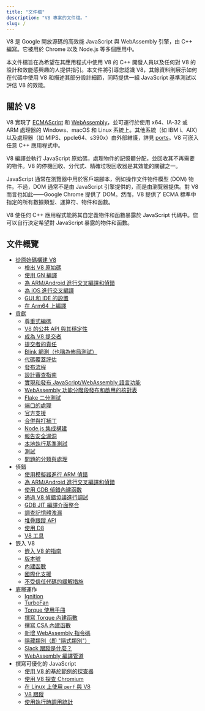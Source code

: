 ```yaml
---
title: "文件檔"
description: "V8 專案的文件檔。"
slug: /
---
```

V8 是 Google 開放源碼的高效能 JavaScript 與 WebAssembly 引擎，由 C++ 編寫。它被用於 Chrome 以及 Node.js 等多個應用中。

本文件檔旨在為希望在其應用程式中使用 V8 的 C++ 開發人員以及任何對 V8 的設計和效能感興趣的人提供指引。本文件將引導您認識 V8，其餘資料則展示如何在代碼中使用 V8 和描述其部分設計細節，同時提供一組 JavaScript 基準測試以評估 V8 的效能。

## 關於 V8

V8 實現了 <a href="https://tc39.es/ecma262/">ECMAScript</a> 和 <a href="https://webassembly.github.io/spec/core/">WebAssembly</a>，並可運行於使用 x64、IA-32 或 ARM 處理器的 Windows、macOS 和 Linux 系統上。其他系統（如 IBM i、AIX）以及處理器（如 MIPS、ppcle64、s390x）由外部維護，詳見 [ports](/ports)。V8 可嵌入任意 C++ 應用程式中。

V8 編譯並執行 JavaScript 原始碼，處理物件的記憶體分配，並回收其不再需要的物件。V8 的停機回收、分代式、精確垃圾回收器是其效能的關鍵之一。

JavaScript 通常在瀏覽器中用於客戶端腳本，例如操作文件物件模型 (DOM) 物件。不過，DOM 通常不是由 JavaScript 引擎提供的，而是由瀏覽器提供。對 V8 而言也如此——Google Chrome 提供了 DOM。然而，V8 提供了 ECMA 標準中指定的所有數據類型、運算符、物件和函數。

V8 使任何 C++ 應用程式能將其自定義物件和函數暴露於 JavaScript 代碼中。您可以自行決定希望對 JavaScript 暴露的物件和函數。

## 文件概覽

- [從原始碼構建 V8](/build)
    - [檢出 V8 原始碼](/source-code)
    - [使用 GN 編譯](/build-gn)
    - [為 ARM/Android 進行交叉編譯和偵錯](/cross-compile-arm)
    - [為 iOS 進行交叉編譯](/cross-compile-ios)
    - [GUI 和 IDE 的設置](/ide-setup)
    - [在 Arm64 上編譯](/compile-arm64)
- [貢獻](/contribute)
    - [尊重式編碼](/respectful-code)
    - [V8 的公共 API 與其穩定性](/api)
    - [成為 V8 提交者](/become-committer)
    - [提交者的責任](/committer-responsibility)
    - [Blink 網測（也稱為佈局測試）](/blink-layout-tests)
    - [代碼覆蓋評估](/evaluate-code-coverage)
    - [發布流程](/release-process)
    - [設計審查指南](/design-review-guidelines)
    - [實現和發布 JavaScript/WebAssembly 語言功能](/feature-launch-process)
    - [WebAssembly 功能分階段發布和啟用的核對表](/wasm-shipping-checklist)
    - [Flake 二分測試](/flake-bisect)
    - [端口的處理](/ports)
    - [官方支援](/official-support)
    - [合併與打補丁](/merge-patch)
    - [Node.js 集成構建](/node-integration)
    - [報告安全漏洞](/security-bugs)
    - [本地執行基準測試](/benchmarks)
    - [測試](/test)
    - [問題的分類與處理](/triage-issues)
- 偵錯
    - [使用模擬器進行 ARM 偵錯](/debug-arm)
    - [為 ARM/Android 進行交叉編譯和偵錯](/cross-compile-arm)
    - [使用 GDB 偵錯內建函數](/gdb)
    - [通過 V8 偵錯協議進行調試](/inspector)
    - [GDB JIT 編譯介面整合](/gdb-jit)
    - [調查記憶體洩漏](/memory-leaks)
    - [堆疊跟蹤 API](/stack-trace-api)
    - [使用 D8](/d8)
    - [V8 工具](https://v8.dev/tools)
- 嵌入 V8
    - [嵌入 V8 的指南](/embed)
    - [版本號](/version-numbers)
    - [內建函數](/builtin-functions)
    - [國際化支援](/i18n)
    - [不受信任代碼的緩解措施](/untrusted-code-mitigations)
- 底層運作
    - [Ignition](/ignition)
    - [TurboFan](/turbofan)
    - [Torque 使用手冊](/torque)
    - [撰寫 Torque 內建函數](/torque-builtins)
    - [撰寫 CSA 內建函數](/csa-builtins)
    - [新增 WebAssembly 指令碼](/webassembly-opcode)
    - [隱藏類別（即 "隱式類別"）](/hidden-classes)
    - [Slack 跟蹤是什麼？](/blog/slack-tracking)
    - [WebAssembly 編譯管道](/wasm-compilation-pipeline)
- 撰寫可優化的 JavaScript
    - [使用 V8 的基於範例的探查器](/profile)
    - [使用 V8 探查 Chromium](/profile-chromium)
    - [在 Linux 上使用 `perf` 與 V8](/linux-perf)
    - [V8 跟蹤](/trace)
    - [使用執行時調用統計](/rcs)
